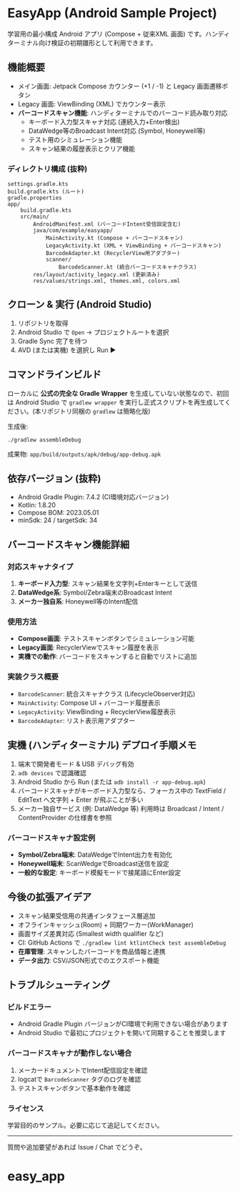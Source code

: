 # EasyApp (Android Sample Project)

学習用の最小構成 Android アプリ (Compose + 従来XML 画面) です。ハンディターミナル向け検証の初期雛形として利用できます。

## 機能概要
* メイン画面: Jetpack Compose カウンター (+1 / -1) と Legacy 画面遷移ボタン
* Legacy 画面: ViewBinding (XML) でカウンター表示
* **バーコードスキャン機能**: ハンディターミナルでのバーコード読み取り対応
  - キーボード入力型スキャナ対応 (連続入力+Enter検出)
  - DataWedge等のBroadcast Intent対応 (Symbol, Honeywell等)
  - テスト用のシミュレーション機能
  - スキャン結果の履歴表示とクリア機能

### ディレクトリ構成 (抜粋)
```
settings.gradle.kts
build.gradle.kts (ルート)
gradle.properties
app/
	build.gradle.kts
	src/main/
		AndroidManifest.xml (バーコードIntent受信設定含む)
		java/com/example/easyapp/
			MainActivity.kt (Compose + バーコードスキャン)
			LegacyActivity.kt (XML + ViewBinding + バーコードスキャン)
			BarcodeAdapter.kt (RecyclerView用アダプター)
			scanner/
				BarcodeScanner.kt (統合バーコードスキャナクラス)
		res/layout/activity_legacy.xml (更新済み)
		res/values/strings.xml, themes.xml, colors.xml
```

## クローン & 実行 (Android Studio)
1. リポジトリを取得
2. Android Studio で `Open` → プロジェクトルートを選択
3. Gradle Sync 完了を待つ
4. AVD (または実機) を選択し Run ▶

## コマンドラインビルド
ローカルに **公式の完全な Gradle Wrapper** を生成していない状態なので、初回は Android Studio で `gradlew wrapper` を実行し正式スクリプトを再生成してください。(本リポジトリ同梱の `gradlew` は簡略化版)

生成後:
```
./gradlew assembleDebug
```
成果物: `app/build/outputs/apk/debug/app-debug.apk`

## 依存バージョン (抜粋)
* Android Gradle Plugin: 7.4.2 (CI環境対応バージョン)
* Kotlin: 1.8.20
* Compose BOM: 2023.05.01
* minSdk: 24 / targetSdk: 34

## バーコードスキャン機能詳細

### 対応スキャナタイプ
1. **キーボード入力型**: スキャン結果を文字列+Enterキーとして送信
2. **DataWedge系**: Symbol/Zebra端末のBroadcast Intent
3. **メーカー独自系**: Honeywell等のIntent配信

### 使用方法
- **Compose画面**: テストスキャンボタンでシミュレーション可能
- **Legacy画面**: RecyclerViewでスキャン履歴を表示
- **実機での動作**: バーコードをスキャンすると自動でリストに追加

### 実装クラス概要
- `BarcodeScanner`: 統合スキャナクラス (LifecycleObserver対応)
- `MainActivity`: Compose UI + バーコード履歴表示
- `LegacyActivity`: ViewBinding + RecyclerView履歴表示
- `BarcodeAdapter`: リスト表示用アダプター

## 実機 (ハンディターミナル) デプロイ手順メモ
1. 端末で開発者モード & USB デバッグ有効
2. `adb devices` で認識確認
3. Android Studio から Run (または `adb install -r app-debug.apk`)
4. バーコードスキャナがキーボード入力型なら、フォーカス中の TextField / EditText へ文字列 + Enter が飛ぶことが多い
5. メーカー独自サービス (例: DataWedge 等) 利用時は Broadcast / Intent / ContentProvider の仕様書を参照

### バーコードスキャナ設定例
- **Symbol/Zebra端末**: DataWedgeでIntent出力を有効化
- **Honeywell端末**: ScanWedgeでBroadcast送信を設定
- **一般的な設定**: キーボード模擬モードで接尾語にEnter設定

## 今後の拡張アイデア
* スキャン結果受信用の共通インタフェース層追加
* オフラインキャッシュ(Room) + 同期ワーカー(WorkManager)
* 画面サイズ差異対応 (Smallest width qualifier など)
* CI: GitHub Actions で `./gradlew lint ktlintCheck test assembleDebug`
* **在庫管理**: スキャンしたバーコードを商品情報と連携
* **データ出力**: CSV/JSON形式でのエクスポート機能

## トラブルシューティング

### ビルドエラー
- Android Gradle Plugin バージョンがCI環境で利用できない場合があります
- Android Studio で最初にプロジェクトを開いて同期することを推奨します

### バーコードスキャナが動作しない場合
1. メーカードキュメントでIntent配信設定を確認
2. logcatで `BarcodeScanner` タグのログを確認
3. テストスキャンボタンで基本動作を確認

### ライセンス
学習目的のサンプル。必要に応じて追記してください。

---
質問や追加要望があれば Issue / Chat でどうぞ。
# easy_app